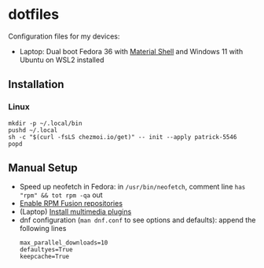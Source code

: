 # dotfiles

Configuration files for my devices:
- Laptop: Dual boot Fedora 36 with [Material Shell](https://material-shell.com/) and Windows 11 with Ubuntu on WSL2 installed

## Installation

### Linux
```
mkdir -p ~/.local/bin
pushd ~/.local
sh -c "$(curl -fsLS chezmoi.io/get)" -- init --apply patrick-5546
popd
```

## Manual Setup
- Speed up neofetch in Fedora: in `/usr/bin/neofetch`, comment line `has "rpm" && tot rpm -qa` out
- [Enable RPM Fusion repositories](https://docs.fedoraproject.org/en-US/quick-docs/setup_rpmfusion/)
- (Laptop) [Install multimedia plugins](https://docs.fedoraproject.org/en-US/quick-docs/assembly_installing-plugins-for-playing-movies-and-music/)
- dnf configuration (`man dnf.conf` to see options and defaults): append the following lines
    ```
    max_parallel_downloads=10
    defaultyes=True
    keepcache=True
    ```
 
